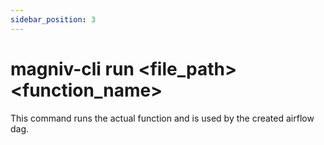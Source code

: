 ```yaml
---
sidebar_position: 3
---
```


# magniv-cli run <file_path> <function_name>

This command runs the actual function and is used by the created airflow dag. 

